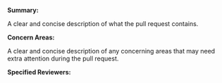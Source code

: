 <!-- 

Pull requests to branches will enable build automation. 
Please ensure you understand the guidelines in our Contributing document before performing a pull request.

master,development,stable - "ci skip" to skip build
development - "upload skip" to skip pypi test depolyment
stable - "upload skip" to skip pypi depolyment

-->
**Summary:**

A clear and concise description of what the pull request contains.

**Concern Areas:**

A clear and concise description of any concerning areas that may need extra attention during the pull request.

**Specified Reviewers:**

<!-- use @Mention to name any specific reviewers so they will be alerted -->
